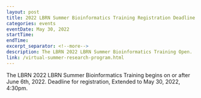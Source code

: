 ```yaml
---
layout: post
title: 2022 LBRN Summer Bioinformatics Training Registration Deadline
categories: events
eventDate: May 30, 2022
startTime: 
endTime:
excerpt_separator: <!--more-->
description: The LBRN 2022 LBRN Summer Bioinformatics Training Open.
link: /virtual-summer-research-program.html
---
```

The LBRN 2022 LBRN Summer Bioinformatics Training begins on or after June 6th, 2022. Deadline for registration, Extended to May 30, 2022, 4:30pm.
